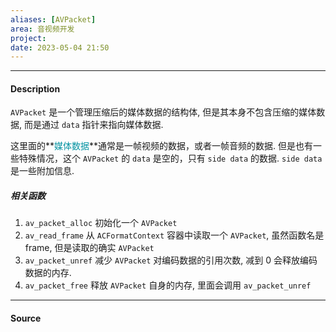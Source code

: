 ```yaml
---
aliases: [AVPacket]
area: 音视频开发
project: 
date: 2023-05-04 21:50
---
```

---
#### Description
`AVPacket` 是一个管理压缩后的媒体数据的结构体, 但是其本身不包含压缩的媒体数据, 而是通过 `data` 指针来指向媒体数据.

这里面的**<font color="#0593A2">媒体数据</font>**通常是一帧视频的数据，或者一帧音频的数据. 但是也有一些特殊情况，这个 `AVPacket` 的 `data` 是空的，只有 `side data` 的数据.  `side data` 是一些附加信息.

##### 相关函数
1. `av_packet_alloc`
    初始化一个 `AVPacket`
2. `av_read_frame`
    从 `ACFormatContext` 容器中读取一个 `AVPacket`, 虽然函数名是 frame, 但是读取的确实 `AVPacket`
3. `av_packet_unref`
    减少 `AVPacket` 对编码数据的引用次数, 减到 0 会释放编码数据的内存.
4. `av_packet_free`
    释放 `AVPacket` 自身的内存, 里面会调用 `av_packet_unref`



---
#### Source
